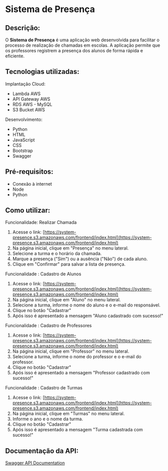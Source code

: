 # Sistema de Presença

## Descrição:

O **Sistema de Presença** é uma aplicação web desenvolvida para facilitar o processo de realização de chamadas em escolas. A aplicação permite que os professores registrem a presença dos alunos de forma rápida e eficiente.

## Tecnologias utilizadas:
Implantação Cloud:
- Lambda AWS
- API Gateway AWS
- RDS AWS - MySQL
- S3 Bucket AWS

Desenvolvimento:
- Python
- HTML
- JavaScript
- CSS
- Bootstrap
- Swagger

## Pré-requisitos:

- Conexão à internet
- Node
- Python

## Como utilizar:

Funcionalidade: Realizar Chamada
1. Acesse o link: [https://system-presence.s3.amazonaws.com/frontend/index.html](https://system-presence.s3.amazonaws.com/frontend/index.html)
4. Na página inicial, clique em "Presença" no menu lateral.
5. Selecione a turma e o horário da chamada.
6. Marque a presença ("Sim") ou a ausência ("Não") de cada aluno.
7. Clique em "Confirmar" para salvar a lista de presença.

Funcionalidade :  Cadastro de Alunos 
1. Acesse o link: [https://system-presence.s3.amazonaws.com/frontend/index.html](https://system-presence.s3.amazonaws.com/frontend/index.html)
4. Na página inicial, clique em "Aluno" no menu lateral.
5. Selecione a turma, informe o nome do aluno e o e-mail do responsável.
6. Clique no botão "Cadastrar"
7. Após isso é apresentado a mensagem "Aluno cadastrado com sucesso!"

Funcionalidade :  Cadastro de Professores 
1. Acesse o link: [https://system-presence.s3.amazonaws.com/frontend/index.html](https://system-presence.s3.amazonaws.com/frontend/index.html)
4. Na página inicial, clique em "Professor" no menu lateral.
5. Selecione a turma, informe o nome do professor e o e-mail do professor.
6. Clique no botão "Cadastrar"
7. Após isso é apresentado a mensagem "Professor cadastrado com sucesso!"

Funcionalidade :  Cadastro de Turmas 
1. Acesse o link: [https://system-presence.s3.amazonaws.com/frontend/index.html](https://system-presence.s3.amazonaws.com/frontend/index.html)
4. Na página inicial, clique em "Turmas" no menu lateral.
5. Informe o ano e o nome da turma.
6. Clique no botão "Cadastrar"
7. Após isso é apresentado a mensagem "Turma cadastrada com sucesso!"

## Documentação da API:

[Swagger API Documentation](https://app.swaggerhub.com/apis-docs/sousa8/system-presence/2024-04-30)
